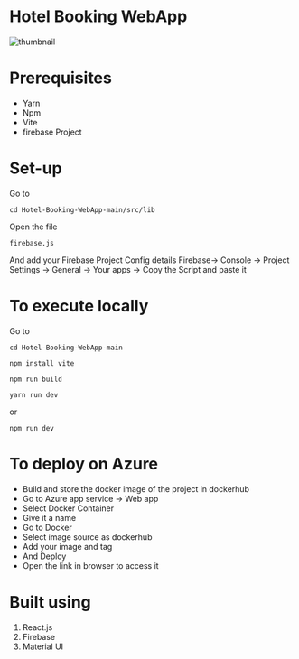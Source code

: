 # Hotel Booking WebApp

![thumbnail](https://github.com/Hexton09/Cloud_Performance_tuning/assets/98824774/68501708-458a-4943-af6c-bc9c1b8cbaca)
# Prerequisites
* Yarn
* Npm
* Vite
* firebase Project

# Set-up
Go to
````
cd Hotel-Booking-WebApp-main/src/lib
````
Open the file
````
firebase.js
````
And add your Firebase Project Config details
Firebase-> Console -> Project Settings -> General -> Your apps -> Copy the Script and paste it
# To execute locally
Go to
````
cd Hotel-Booking-WebApp-main
````
````
npm install vite
````
````
npm run build
````
````
yarn run dev
````
or
````
npm run dev
````
# To deploy on Azure
* Build and store the docker image of the project in dockerhub
* Go to Azure app service -> Web app
* Select Docker Container
* Give it a name
* Go to Docker
* Select image source as dockerhub
* Add your image and tag
* And Deploy
* Open the link in browser to access it

# Built using

1. React.js
2. Firebase
3. Material UI

